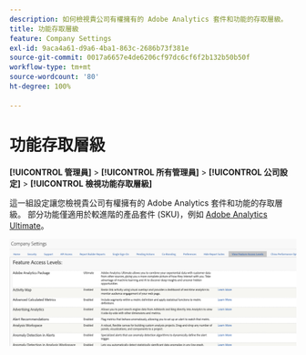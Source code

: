 ```yaml
---
description: 如何檢視貴公司有權擁有的 Adobe Analytics 套件和功能的存取層級。
title: 功能存取層級
feature: Company Settings
exl-id: 9aca4a61-d9a6-4ba1-863c-2686b73f381e
source-git-commit: 0017a6657e4de6206cf97dc6cf6f2b132b50b50f
workflow-type: tm+mt
source-wordcount: '80'
ht-degree: 100%

---
```


# 功能存取層級

**[!UICONTROL 管理員]** > **[!UICONTROL 所有管理員]** > **[!UICONTROL 公司設定]** > **[!UICONTROL 檢視功能存取層級]**

這一組設定讓您檢視貴公司有權擁有的 Adobe Analytics 套件和功能的存取層級。 部分功能僅適用於較進階的產品套件 (SKU)，例如 [Adobe Analytics Ultimate](https://www.adobe.com/tw/data-analytics-cloud/analytics.htmlanalytics/ultimate.html)。

![](assets/feature-access-levels.png)
